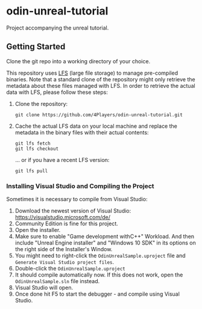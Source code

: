 # odin-unreal-tutorial
Project accompanying the unreal tutorial.

## Getting Started

Clone the git repo into a working directory of your choice.

This repository uses [LFS](https://git-lfs.github.com) (large file storage) to manage pre-compiled binaries. Note that a standard clone of the repository might only retrieve the metadata about these files managed with LFS. In order to retrieve the actual data with LFS, please follow these steps:

1. Clone the repository:  
   ```
   git clone https://github.com/4Players/odin-unreal-tutorial.git
   ```

2. Cache the actual LFS data on your local machine and replace the metadata in the binary files with their actual contents: 
   ```
   git lfs fetch
   git lfs checkout
   ```
   ... or if you have a recent LFS version:
   ```
   git lfs pull
   ```

### Installing Visual Studio and Compiling the Project

Sometimes it is necessary to compile from Visual Studio:

1. Download the newest version of Visual Studio: https://visualstudio.microsoft.com/de/
2. Community Edition is fine for this project.
3. Open the installer.
4. Make sure to enable "Game development withC++" Workload. And then include "Unreal Engine installer" and "Windows 10 SDK" in its options on the right side of the Installer's Window.
5. You might need to right-click the `OdinUnrealSample.uproject` file and `Generate Visual Studio project files`.
6. Double-click the `OdinUnrealSample.uproject`
7. It should compile automatically now. If this does not work, open the `OdinUnrealSample.sln` file instead.
8. Visual Studio will open.
9. Once done hit F5 to start the debugger - and compile using Visual Studio.
